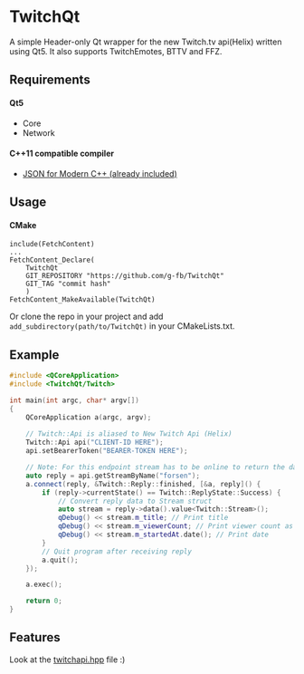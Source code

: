 # TwitchQt

A simple Header-only Qt wrapper for the new Twitch.tv api(Helix) written using Qt5. It also supports TwitchEmotes, BTTV and FFZ.

## Requirements
#### Qt5
- Core
- Network
#### C++11 compatible compiler
- [JSON for Modern C++ (already included)](https://github.com/nlohmann/json) 

## Usage
#### CMake
```
include(FetchContent)
...
FetchContent_Declare(
    TwitchQt
    GIT_REPOSITORY "https://github.com/g-fb/TwitchQt"
    GIT_TAG "commit hash"
    )
FetchContent_MakeAvailable(TwitchQt)
```
Or clone the repo in your project and add `add_subdirectory(path/to/TwitchQt)` in your CMakeLists.txt.

## Example
```cpp
#include <QCoreApplication>
#include <TwitchQt/Twitch>

int main(int argc, char* argv[])
{
    QCoreApplication a(argc, argv);
    
    // Twitch::Api is aliased to New Twitch Api (Helix)
    Twitch::Api api("CLIENT-ID HERE");
    api.setBearerToken("BEARER-TOKEN HERE");

    // Note: For this endpoint stream has to be online to return the data! 
    auto reply = api.getStreamByName("forsen");
    a.connect(reply, &Twitch::Reply::finished, [&a, reply]() {
        if (reply->currentState() == Twitch::ReplyState::Success) {
            // Convert reply data to Stream struct
            auto stream = reply->data().value<Twitch::Stream>();
            qDebug() << stream.m_title; // Print title
            qDebug() << stream.m_viewerCount; // Print viewer count as int
            qDebug() << stream.m_startedAt.date(); // Print date
        }
        // Quit program after receiving reply
        a.quit();
    });

    a.exec();

    return 0;
}

```

## Features
Look at the [twitchapi.hpp](https://github.com/g-fb/TwitchQt/blob/master/src/twitchapi.hpp) file :)
